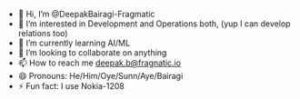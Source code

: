 - 👋 Hi, I’m @DeepakBairagi-Fragmatic
- 👀 I’m interested in Development and Operations both, (yup I can develop relations too)
- 🌱 I’m currently learning AI/ML
- 💞️ I’m looking to collaborate on anything
- 📫 How to reach me deepak.b@fragnatic.io
- 😄 Pronouns: He/Him/Oye/Sunn/Aye/Bairagi
- ⚡ Fun fact: I use Nokia-1208

<!---
DeepakBairagi-Fragmatic/DeepakBairagi-Fragmatic is a ✨ special ✨ repository because its `README.md` (this file) appears on your GitHub profile.
You can click the Preview link to take a look at your changes.
--->
